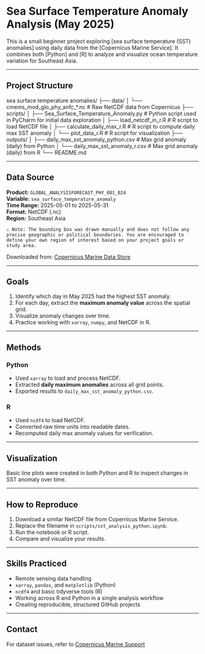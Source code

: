 # Sea Surface Temperature Anomaly Analysis (May 2025)

This is a small beginner project exploring [sea surface temperature (SST) anomalies] using daily data from the [Copernicus Marine Service]. It combines both [Python] and [R] to analyze and visualize ocean temperature variation for Southeast Asia.

---

## Project Structure

sea surface temperature anomalies/
├── data/
│ └── cmems_mod_glo_phy_anfc_*.nc # Raw NetCDF data from Copernicus
├── scripts/
│ ├── Sea_Surface_Temperature_Anomaly.py         # Python script used in PyCharm for initial data exploration
│ ├── load_netcdf_in_r.R                         # R script to load NetCDF file
│ ├── calculate_daily_max_r.R                    # R script to compute daily max SST anomaly
│ └── plot_data_r.R                              # R script for visualization
├── outputs/
│ ├── daily_max_sst_anomaly_python.csv           # Max grid anomaly (daily) from Python
│ └── daily_max_sst_anomaly_r.csv                # Max grid anomaly (daily) from R
└── README.md

---

## Data Source

**Product:** `GLOBAL_ANALYSISFORECAST_PHY_001_024`  
**Variable:** `sea_surface_temperature_anomaly`  
**Time Range:** 2025-05-01 to 2025-05-31  
**Format:** NetCDF (.nc)  
**Region:** Southeast Asia

	⚠️ Note: The bounding box was drawn manually and does not follow any precise geographic or political boundaries. You are encouraged to define your own region of interest based on your project goals or study area.

Downloaded from: [Copernicus Marine Data Store](https://marine.copernicus.eu)

---

## Goals

1. Identify which day in May 2025 had the highest SST anomaly.
2. For each day, extract the **maximum anomaly value** across the spatial grid.
3. Visualize anomaly changes over time.
4. Practice working with `xarray`, `numpy`, and NetCDF in R.

---

## Methods

### Python
- Used `xarray` to load and process NetCDF.
- Extracted **daily maximum anomalies** across all grid points.
- Exported results to `daily_max_sst_anomaly_python.csv`.

### R
- Used `ncdf4` to load NetCDF.
- Converted raw time units into readable dates.
- Recomputed daily max anomaly values for verification.

---

## Visualization

Basic line plots were created in both Python and R to inspect changes in SST anomaly over time.

---

## How to Reproduce

1. Download a similar NetCDF file from Copernicus Marine Service.
2. Replace the filename in `scripts/sst_analysis_python.ipynb`.
3. Run the notebook or R script.
4. Compare and visualize your results.

---

## Skills Practiced

- Remote sensing data handling
- `xarray`, `pandas`, and `matplotlib` (Python)
- `ncdf4` and basic tidyverse tools (R)
- Working across R and Python in a single analysis workflow
- Creating reproducible, structured GitHub projects

---

## Contact

For dataset issues, refer to [Copernicus Marine Support](mailto:servicedesk.cmems@mercator-ocean.eu)
